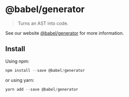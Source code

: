 # @babel/generator

> Turns an AST into code.

See our website [@babel/generator](https://new.babeljs.io/docs/en/next/babel-generator.html) for more information.

## Install

Using npm:

```js
npm install --save @babel/generator
```

or using yarn:

```js
yarn add --save @babel/generator
```

